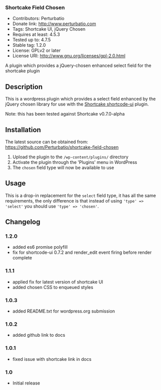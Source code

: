 ### Shortcake Field Chosen

* Contributors: Perturbatio
* Donate link: http://www.perturbatio.com
* Tags: Shortcake UI, jQuery Chosen
* Requires at least: 4.5.3
* Tested up to: 4.7.5
* Stable tag: 1.2.0
* License: GPLv2 or later
* License URI: http://www.gnu.org/licenses/gpl-2.0.html

A plugin which provides a jQuery-chosen enhanced select field for the shortcake plugin

## Description

This is a wordpress plugin which provides a select field enhanced by the jQuery chosen library for
use with the [Shortcake shortcode-ui](https://github.com/wp-shortcake/shortcake) plugin.

Note: this has been tested against Shortcake v0.7.0-alpha 

## Installation

The latest source can be obtained from: https://github.com/Perturbatio/shortcake-field-chosen

1. Upload the plugin to the `/wp-content/plugins/` directory
2. Activate the plugin through the 'Plugins' menu in WordPress
3. The `chosen` field type will now be available to use

## Usage

This is a drop-in replacement for the `select` field type, it has all the same requirements, the only difference is 
that instead of using `'type' => 'select'` you should use `'type' => 'chosen'`.

## Changelog


### 1.2.0
* added es6 promise polyfill
* fix for shortcode-ui 0.7.2 and render_edit event firing before render complete


### 1.1.1
* applied fix for latest version of shortcake UI
* added chosen CSS to enqueued styles

### 1.0.3
* added README.txt for wordpress.org submission

### 1.0.2
* added github link to docs

### 1.0.1
* fixed issue with shortcake link in docs

### 1.0
* Initial release
